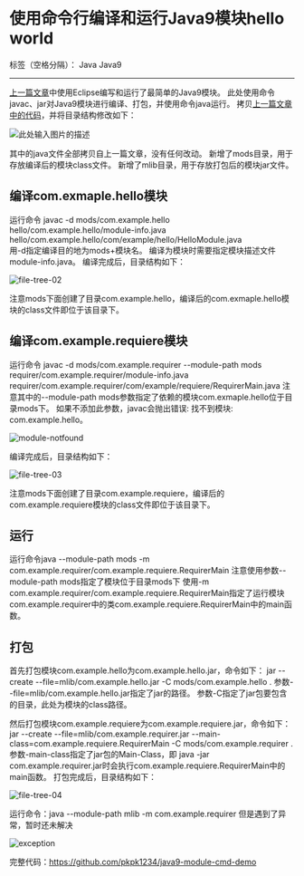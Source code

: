 # 使用命令行编译和运行Java9模块hello world

标签（空格分隔）： Java Java9

---

[上一篇文章][1]中使用Eclipse编写和运行了最简单的Java9模块。
此处使用命令javac、jar对Java9模块进行编译、打包，并使用命令java运行。
拷贝[上一篇文章中的代码][2]，并将目录结构修改如下：

![此处输入图片的描述][3]

其中的java文件全部拷贝自上一篇文章，没有任何改动。
新增了mods目录，用于存放编译后的模块class文件。
新增了mlib目录，用于存放打包后的模块jar文件。

## 编译com.exmaple.hello模块
运行命令 javac -d mods/com.example.hello hello/com.example.hello/module-info.java hello/com.example.hello/com/example/hello/HelloModule.java  
用-d指定编译目的地为mods+模块名。
编译为模块时需要指定模块描述文件module-info.java。
编译完成后，目录结构如下：

![file-tree-02][4]

注意mods下面创建了目录com.example.hello，编译后的com.exmaple.hello模块的class文件即位于该目录下。

## 编译com.example.requiere模块
运行命令 javac -d mods/com.example.requirer --module-path mods  requirer/com.example.requirer/module-info.java requirer/com.example.requirer/com/example/requiere/RequirerMain.java
注意其中的--module-path mods参数指定了依赖的模块com.exmaple.hello位于目录mods下。
如果不添加此参数，javac会抛出错误: 找不到模块: com.example.hello。

![module-notfound][5]

编译完成后，目录结构如下：

![file-tree-03][6]

注意mods下面创建了目录com.example.requiere，编译后的com.example.requiere模块的class文件即位于该目录下。

## 运行
运行命令java --module-path mods -m com.example.requirer/com.example.requiere.RequirerMain
注意使用参数--module-path mods指定了模块位于目录mods下
使用-m com.example.requirer/com.example.requiere.RequirerMain指定了运行模块com.example.requirer中的类com.example.requiere.RequirerMain中的main函数。

## 打包
首先打包模块com.example.hello为com.example.hello.jar，命令如下：
jar --create --file=mlib/com.example.hello.jar -C mods/com.example.hello .
参数--file=mlib/com.example.hello.jar指定了jar的路径。
参数-C指定了jar包要包含的目录，此处为模块的class路径。

然后打包模块com.example.requiere为com.example.requiere.jar，命令如下：
jar --create --file=mlib/com.example.requirer.jar --main-class=com.example.requiere.RequirerMain -C mods/com.example.requirer .
参数-main-class指定了jar包的Main-Class，即 java -jar com.example.requirer.jar时会执行com.example.requiere.RequirerMain中的main函数。
打包完成后，目录结构如下：

![file-tree-04][7]

运行命令：java --module-path mlib -m com.example.requirer
但是遇到了异常，暂时还未解决

![exception][8]

完整代码：https://github.com/pkpk1234/java9-module-cmd-demo


  [1]: https://zhuanlan.zhihu.com/p/30743052
  [2]: https://github.com/pkpk1234/java9-module-eclipse-demo
  [3]: https://ip.freep.cn/593396/java9%E6%A8%A1%E5%9D%97/hello-module-cmd/file-tree.jpg
  [4]: https://ip.freep.cn/593396/java9%E6%A8%A1%E5%9D%97/hello-module-cmd/file-tree-02.jpg
  [5]: https://ip.freep.cn/593396/java9%E6%A8%A1%E5%9D%97/hello-module-cmd/module-notfound.jpg
  [6]: https://ip.freep.cn/593396/java9%E6%A8%A1%E5%9D%97/hello-module-cmd/file-tree-03.jpg
  [7]: https://ip.freep.cn/593396/java9%E6%A8%A1%E5%9D%97/hello-module-cmd/file-tree-04.jpg
  [8]: https://ip.freep.cn/593396/java9%E6%A8%A1%E5%9D%97/hello-module-cmd/exception.jpg

